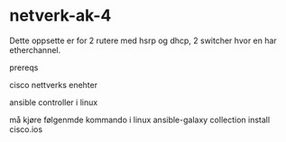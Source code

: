 # netverk-ak-4
Dette oppsette er for 2 rutere med hsrp og dhcp, 2 switcher hvor en har etherchannel.

prereqs

cisco nettverks enehter

ansible controller i linux

må kjøre følgenmde kommando i linux ansible-galaxy collection install cisco.ios

